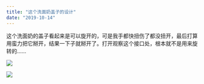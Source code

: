 ```yaml
---
title: "这个洗面奶盖子的设计"
date: "2019-10-14"
---
```


这个洗面奶的盖子看起来是可以旋开的，可是我手都快扭伤了都没扭开，最后打算用蛮力把它掰开，结果一下子就掰开了。打开观察这个接口处，根本就不是用来旋转的……

![](https://goooooouwa.files.wordpress.com/2020/04/eg0qwsfu0aah_ix.jpeg?w=768)

![](https://goooooouwa.files.wordpress.com/2020/04/eg0qyduuwaevnow.jpeg?w=768)
